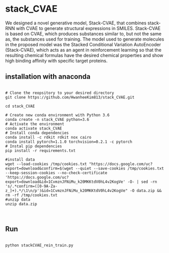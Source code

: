 stack_CVAE
=============

We designed a novel generative model, Stack-CVAE, that combines stack-RNN with CVAE to generate structural expressions in SMILES. Stack-CVAE is based on CVAE, which produces substances similar to, but not the same as, the substances used for training. The model used to generate molecules in the proposed model was the Stacked Conditional Variation AutoEncoder (Stack-CVAE), which acts as an agent in reinforcement learning so that the resulting chemical formulas have the desired chemical properties and show high binding affinity with specific target proteins.

installation with anaconda
-------------

<pre>
<code>
# Clone the reopsitory to your desired directory
git clone https://github.com/HwanheeKim813/stack_CVAE.git

cd stack_CVAE

# Create new conda environment with Python 3.6
conda create -n stack_CVAE python=3.6
# Activate the environment
conda activate stack_CVAE
# Install conda dependencies
conda install -c rdkit rdkit nox cairo
conda install pytorch=1.1.0 torchvision=0.2.1 -c pytorch
# Instal pip dependencies
pip install -r requirements.txt

#install data
wget --load-cookies /tmp/cookies.txt "https://docs.google.com/uc?export=download&confirm=$(wget --quiet --save-cookies /tmp/cookies.txt --keep-session-cookies --no-check-certificate 'https://docs.google.com/uc?export=download&id=1CvmznJFNiMu_k20MKKtdV0hL4v2KogVe' -O- | sed -rn 's/.*confirm=([0-9A-Za-z_]+).*/\1\n/p')&id=1CvmznJFNiMu_k20MKKtdV0hL4v2KogVe" -O data.zip && rm -rf /tmp/cookies.txt
#unzip data
unzip data.zip

</code>
</pre>

Run
-------------
<pre>
<code>
python stackCVAE_rein_train.py
</code>
</pre>

